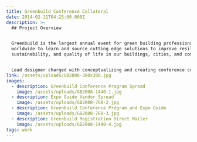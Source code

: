 ```yaml
---
title: Greenbuild Conference Collateral
date: 2014-02-11T04:25:00.000Z
description: >-
  ## Project Overview


  Greenbuild is the largest annual event for green building professionals
  worldwide to learn and source cutting edge solutions to improve resilience,
  sustainability, and quality of life in our buildings, cities, and communities.


  Lead designer charged with conceptualizing and creating conference collateral.
link: /assets/uploads/GB2008-300x300.jpg
images:
  - description: Greenbuild Conference Program Spread
    image: /assets/uploads/GB2008-1440-1.jpg
  - description: Expo Guide Vendor Spread
    image: /assets/uploads/GB2008-768-2.jpg
  - description: Greenbuild Conference Program and Expo Guide
    image: /assets/uploads/GB2008-768-3.jpg
  - description: Greenbuild Registration Direct Mailer
    image: /assets/uploads/GB2008-1440-4.jpg
tags: work
---
```


